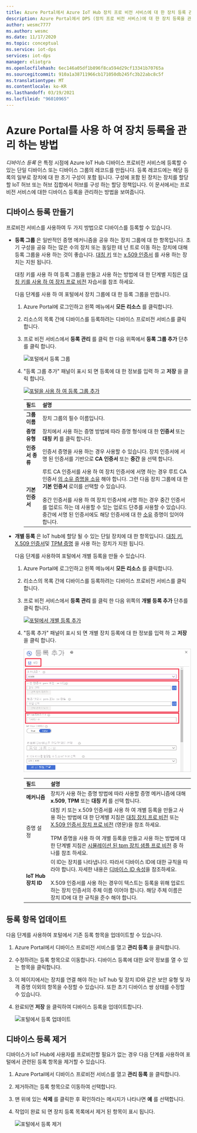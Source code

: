 ```yaml
---
title: Azure Portal에서 Azure IoT Hub 장치 프로 비전 서비스에 대 한 장치 등록 관리
description: Azure Portal에서 DPS (장치 프로 비전 서비스)에 대 한 장치 등록을 관리 하는 방법
author: wesmc7777
ms.author: wesmc
ms.date: 11/17/2020
ms.topic: conceptual
ms.service: iot-dps
services: iot-dps
manager: eliotgra
ms.openlocfilehash: 6ec146a05df1b896f8ca594d29cf13341b70765a
ms.sourcegitcommit: 910a1a38711966cb171050db245fc3b22abc8c5f
ms.translationtype: MT
ms.contentlocale: ko-KR
ms.lasthandoff: 03/19/2021
ms.locfileid: "96010965"
---
```

# <a name="how-to-manage-device-enrollments-with-azure-portal"></a>Azure Portal를 사용 하 여 장치 등록을 관리 하는 방법

*디바이스 등록* 은 특정 시점에 Azure IoT Hub 디바이스 프로비전 서비스에 등록할 수 있는 단일 디바이스 또는 디바이스 그룹의 레코드를 만듭니다. 등록 레코드에는 해당 등록의 일부로 장치에 대 한 초기 구성이 포함 됩니다. 구성에 포함 된 장치는 장치를 할당할 IoT 허브 또는 허브 집합에서 허브를 구성 하는 할당 정책입니다. 이 문서에서는 프로비전 서비스에 대한 디바이스 등록을 관리하는 방법을 보여줍니다.


## <a name="create-a-device-enrollment"></a>디바이스 등록 만들기

프로비전 서비스를 사용하여 두 가지 방법으로 디바이스를 등록할 수 있습니다.

* **등록 그룹** 은 일반적인 증명 메커니즘을 공유 하는 장치 그룹에 대 한 항목입니다. 초기 구성을 공유 하는 많은 수의 장치 또는 동일한 테 넌 트로 이동 하는 장치에 대해 등록 그룹을 사용 하는 것이 좋습니다. [대칭 키](concepts-symmetric-key-attestation.md) 또는 [x.509 인증서](concepts-x509-attestation.md) 를 사용 하는 장치는 지원 됩니다. 

    대칭 키를 사용 하 여 등록 그룹을 만들고 사용 하는 방법에 대 한 단계별 지침은 [대칭 키를 사용 하 여 장치 프로 비전](how-to-legacy-device-symm-key.md) 자습서를 참조 하세요.

    다음 단계를 사용 하 여 포털에서 장치 그룹에 대 한 등록 그룹을 만듭니다.

    1. Azure Portal에 로그인하고 왼쪽 메뉴에서 **모든 리소스** 를 클릭합니다.  
    1. 리소스의 목록 간에 디바이스를 등록하려는 디바이스 프로비전 서비스를 클릭합니다.  
    1. 프로 비전 서비스에서 **등록 관리** 를 클릭 한 다음 위쪽에서 **등록 그룹 추가** 단추를 클릭 합니다.  
     
        ![포털에서 등록 그룹](./media/how-to-manage-enrollments/add-group-enrollment.png)
        
    1. "등록 그룹 추가" 패널이 표시 되 면 등록에 대 한 정보를 입력 하 고 **저장** 을 클릭 합니다.  
     
        [![포털을 사용 하 여 등록 그룹 추가](./media/how-to-manage-enrollments/group-enrollment.png)](./media/how-to-manage-enrollments/group-enrollment.png#lightbox)
        
        | 필드 | 설명 |
        | :--- | :--- |
        | **그룹 이름** | 장치 그룹의 필수 이름입니다. |
        | **증명 유형** | 장치에서 사용 하는 증명 방법에 따라 증명 형식에 대 한 **인증서** 또는 **대칭 키** 를 클릭 합니다. |
        | **인증서 종류** | 인증서 증명을 사용 하는 경우 사용할 수 있습니다. 장치 인증서에 서명 된 인증서를 기반으로 **CA 인증서** 또는 **중간** 을 선택 합니다. |
        | **기본 인증서** | 루트 CA 인증서를 사용 하 여 장치 인증서에 서명 하는 경우 루트 CA 인증서 [의 소유 증명을 소유](how-to-verify-certificates.md) 해야 합니다. 그런 다음 장치 그룹에 대 한 **기본 인증서** 로이를 선택할 수 있습니다.<br><br>중간 인증서를 사용 하 여 장치 인증서에 서명 하는 경우 중간 인증서를 업로드 하는 데 사용할 수 있는 업로드 단추를 사용할 수 있습니다. 중간에 서명 된 인증서에도 해당 인증서에 대 한 [소유](how-to-verify-certificates.md) 증명이 있어야 합니다. |

        
    

* **개별 등록** 은 IoT hub에 할당 될 수 있는 단일 장치에 대 한 항목입니다. [대칭 키](concepts-symmetric-key-attestation.md), [X.509 인증서](concepts-x509-attestation.md)및 [TPM 증명](concepts-tpm-attestation.md) 을 사용 하는 장치가 지원 됩니다. 

    다음 단계를 사용하여 포털에서 개별 등록을 만들 수 있습니다.

    1. Azure Portal에 로그인하고 왼쪽 메뉴에서 **모든 리소스** 를 클릭합니다.
    1. 리소스의 목록 간에 디바이스를 등록하려는 디바이스 프로비전 서비스를 클릭합니다.
    1. 프로 비전 서비스에서 **등록 관리** 를 클릭 한 다음 위쪽의 **개별 등록 추가** 단추를 클릭 합니다.   

       [![포털에서 개별 등록 추가](./media/how-to-manage-enrollments/add-individual-enrollment.png)](./media/how-to-manage-enrollments/add-individual-enrollment.png#lightbox)

    1. "등록 추가" 패널이 표시 되 면 개별 장치 등록에 대 한 정보를 입력 하 고 **저장** 을 클릭 합니다. 
     
        [![포털의 개별 등록](./media/how-to-manage-enrollments/individual-enrollment.png)](./media/how-to-manage-enrollments/individual-enrollment.png#lightbox)
    
        | 필드 | 설명 |
        | :--- | :--- |
        | **메커니즘** | 장치가 사용 하는 증명 방법에 따라 사용할 증명 메커니즘에 대해 **x.509**, **TPM** 또는 **대칭 키** 를 선택 합니다. |
        | 증명 설정 | 대칭 키 또는 x.509 인증서를 사용 하 여 개별 등록을 만들고 사용 하는 방법에 대 한 단계별 지침은 [대칭 장치 프로 비전](quick-create-simulated-device-symmetric-key-java.md#create-a-device-enrollment) 또는 [X.509 인증서 장치 프로 비전](quick-create-simulated-device-x509-java.md#create-a-self-signed-x509-device-certificate-and-individual-enrollment-entry) (영문)을 참조 하세요.<br><br>TPM 증명을 사용 하 여 개별 등록을 만들고 사용 하는 방법에 대 한 단계별 지침은 [시뮬레이션 된 tpm 장치 샘플 프로 비전](quick-create-simulated-device-tpm-java.md#create-a-device-enrollment-entry) 중 하나를 참조 하세요.|
        | **IoT Hub 장치 ID** |  이 ID는 장치를 나타냅니다. 따라서 디바이스 ID에 대한 규칙을 따라야 합니다. 자세한 내용은 [디바이스 ID 속성](../iot-hub/iot-hub-devguide-identity-registry.md#device-identity-properties)을 참조하세요.<br><br>X.509 인증서를 사용 하는 경우이 텍스트는 등록을 위해 업로드 하는 장치 인증서의 주체 이름 이어야 합니다. 해당 주체 이름은 장치 ID에 대 한 규칙을 준수 해야 합니다.|
            


## <a name="update-an-enrollment-entry"></a>등록 항목 업데이트
다음 단계를 사용하여 포털에서 기존 등록 항목을 업데이트할 수 있습니다.

1. Azure Portal에서 디바이스 프로비전 서비스를 열고 **관리 등록** 을 클릭합니다. 
1. 수정하려는 등록 항목으로 이동합니다. 디바이스 등록에 대한 요약 정보를 열 수 있는 항목을 클릭합니다. 
1. 이 페이지에서는 장치를 연결 해야 하는 IoT hub 및 장치 ID와 같은 보안 유형 및 자격 증명 이외의 항목을 수정할 수 있습니다. 또한 초기 디바이스 쌍 상태를 수정할 수 있습니다. 
1. 완료되면 **저장** 을 클릭하여 디바이스 등록을 업데이트합니다. 

    ![포털에서 등록 업데이트](./media/how-to-manage-enrollments/update-enrollment.png)

## <a name="remove-a-device-enrollment"></a>디바이스 등록 제거
디바이스가 IoT Hub에 사용자를 프로비전할 필요가 없는 경우 다음 단계를 사용하여 포털에서 관련된 등록 항목을 제거할 수 있습니다.

1. Azure Portal에서 디바이스 프로비전 서비스를 열고 **관리 등록** 을 클릭합니다. 
1. 제거하려는 등록 항목으로 이동하여 선택합니다. 
1. 맨 위에 있는 **삭제** 를 클릭한 후 확인하라는 메시지가 나타나면 **예** 를 선택합니다. 
1. 작업이 완료 되 면 장치 등록 목록에서 제거 된 항목이 표시 됩니다. 
 
    ![포털에서 등록 제거](./media/how-to-manage-enrollments/remove-enrollment.png)